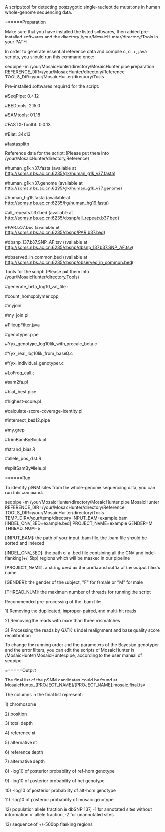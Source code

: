 <p>A script/tool for detecting postzygotic single-nucleotide mutations in human whole-genome sequencing data.</p>

<p>======Preparation</p>

<p>Make sure that you have installed the listed softwares, then added pre-installed softwares and the directory /your/MosaicHunter/directory/Tools in your PATH</p>

<p>In order to generate essential reference data and compile c, c++, java scripts, you should run this command once:</p>
<p>    seqpipe -m /your/MosaicHunter/directory/MosaicHunter.pipe preparation REFERENCE_DIR=/your/MosaicHunter/directory/Reference TOOLS_DIR=/your/MosaicHunter/directory/Tools</p>

<p>Pre-installed softwares required for the script:</p>
<p>    #SeqPipe: 0.4.12</p>
<p>    #BEDtools: 2.15.0</p>
<p>    #SAMtools: 0.1.18</p>
<p>    #FASTX-Toolkit: 0.0.13</p>
<p>    #Blat: 34x13</p>
<p>    #fastasplitn</p>

<p>Reference data for the script: (Please put them into /your/MosaicHunter/directory/Reference)</p>
<p>    #human_g1k_v37.fasta (available at <a href="http://soms.nibs.ac.cn:6235/glk/human_g1k_v37.fasta">http://soms.nibs.ac.cn:6235/glk/human_g1k_v37.fasta</a>)</p>
<p>    #human_g1k_v37.genome (available at <a href="http://soms.nibs.ac.cn:6235/glk/human_g1k_v37.genome">http://soms.nibs.ac.cn:6235/glk/human_g1k_v37.genome</a>)</p>
<p>    #human_hg19.fasta (available at <a href="http://soms.nibs.ac.cn:6235/hg/human_hg19.fasta">http://soms.nibs.ac.cn:6235/hg/human_hg19.fasta</a>)</p>
<p>    #all_repeats.b37.bed (available at <a href="http://soms.nibs.ac.cn:6235/dbsnp/all_repeats.b37.bed">http://soms.nibs.ac.cn:6235/dbsnp/all_repeats.b37.bed</a>)</p>
<p>    #PAR.b37.bed (available at <a href="http://soms.nibs.ac.cn:6235/dbsnp/PAR.b37.bed">http://soms.nibs.ac.cn:6235/dbsnp/PAR.b37.bed</a>)</p>
<p>    #dbsnp_137.b37.SNP_AF.tsv (available at <a href="http://soms.nibs.ac.cn:6235/dbsnp/dbsnp_137.b37.SNP_AF.tsv">http://soms.nibs.ac.cn:6235/dbsnp/dbsnp_137.b37.SNP_AF.tsv</a>)</p>
<p>    #observed_in_common.bed (available at <a href="http://soms.nibs.ac.cn:6235/dbsnp/observed_in_common.bed">http://soms.nibs.ac.cn:6235/dbsnp/observed_in_common.bed</a>)</p>

<p>Tools for the script: (Please put them into /your/MosaicHunter/directory/Tools)</p>
<p>    #generate_beta_log10_val_file.r</p>
<p>    #count_homopolymer.cpp</p>
<p>    #myjoin</p>
<p>    #my_join.pl</p>
<p>    #PileupFilter.java</p>
<p>    #genotyper.pipe</p>
<p>    #Yyx_genotype_log10lik_with_precalc_beta.c</p>
<p>    #Yyx_real_log10lik_from_baseQ.c</p>
<p>    #Yyx_individual_genotyper.c</p>
<p>    #LoFreq_call.c</p>
<p>    #sam2fa.pl</p>
<p>    #blat_best.pipe</p>
<p>    #highest-score.pl</p>
<p>    #calculate-score-coverage-identity.pl</p>
<p>    #intersect_bed12.pipe</p>
<p>    #my.grep</p>
<p>    #trimBamByBlock.pl</p>
<p>    #strand_bias.R</p>
<p>    #allele_pos_dist.R</p>
<p>    #splitSamByAllele.pl</p>

<p>======Run</p>

<p>To identify pSNM sites from the whole-genome sequencing data, you can run this command: </p>
<p>    seqpipe -m /your/MosaicHunter/directory/MosaicHunter.pipe MosaicHunter REFERENCE_DIR=/your/MosaicHunter/directory/Reference TOOLS_DIR=/your/MosaicHunter/directory/Tools TEMP_DIR=/your/temp/directory INPUT_BAM=example.bam [INDEL_CNV_BED=example.bed] PROJECT_NAME=example GENDER=M THREAD_NUM=5</p>
<p>        [INPUT_BAM]: the path of your input .bam file, the .bam file should be sorted and indexed</p>
<p>        [INDEL_CNV_BED]: the path of a .bed file containing all the CNV and indel-flanking(+/-5bp) regions which will be masked in our pipeline</p>
<p>        [PROJECT_NAME]: a string used as the prefix and suffix of the output files's name</p>
<p>        [GENDER]: the gender of the subject, "F" for female or "M" for male</p>
<p>        [THREAD_NUM]: the maximum number of threads for running the script</p>

<p>Recommended pre-processing of the .bam file:</p>
<p>    1) Removing the duplicated, improper-paired, and multi-hit reads</p>
<p>    2) Removing the reads with more than three mismatches</p>
<p>    3) Processing the reads by GATK's indel realignment and base quality score recalibration</p>


<p>To change the running order and the parameters of the Bayesian genotyper and the error filters, you can edit the scripts of MosaicHunter in /MosaicHunter/MosaicHunter.pipe, according to the user manual of seqpipe.</p>

<p>======Output</p>

<p>The final list of the pSNM candidates could be found at MosaicHunter_[PROJECT_NAME]/[PROJECT_NAME].mosaic.final.tsv</p>
<p>    The columns in the final list represent:</p>
<p>    1) chromosome</p>
<p>    2) position</p>
<p>    3) total depth</p>
<p>    4) reference nt</p>
<p>    5) alternative nt</p>
<p>    6) reference depth</p>
<p>    7) alternative depth</p>
<p>    8) -log10 of posterior probability of ref-hom genotype</p>
<p>    9) -log10 of posterior probability of het genotype</p>
<p>    10) -log10 of posterior probability of alt-hom genotype</p>
<p>    11) -log10 of posterior probability of mosaic genotype</p>
<p>    12) population allele fraction in dbSNP 137, -1 for annotated sites without information of allele fraction, -2 for unannotated sites</p>
<p>    13) sequence of +/-500bp flanking regions</p>
